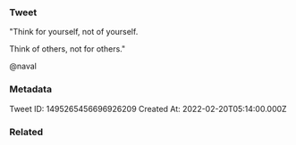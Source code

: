 ### Tweet
"Think for yourself, not of yourself. 

Think of others, not for others."

@naval

### Metadata
Tweet ID: 1495265456696926209
Created At: 2022-02-20T05:14:00.000Z

### Related

